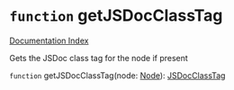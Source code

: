 # `function` getJSDocClassTag

[Documentation Index](../README.md)

Gets the JSDoc class tag for the node if present

`function` getJSDocClassTag(node: [Node](../interface.Node/README.md)): [JSDocClassTag](../interface.JSDocClassTag/README.md)